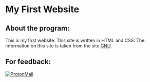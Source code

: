 # My First Website

## About the program:
This is my first website. This site is written in HTML and CSS. The information on this site is taken from the site [GNU](https://www.gnu.org/ "Source").

## For feedback:
[![ProtonMail](https://img.shields.io/badge/-Proton_Mail-090909?style=for-the-badge&logo=ProtonMail&logoColor=27A0D9)](mailto:mforc@protonmail.com)
